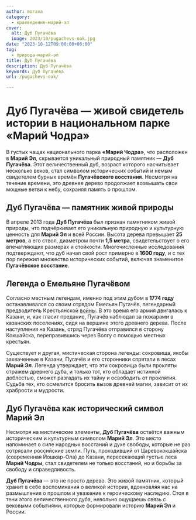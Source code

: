 ```yaml
---
author: morava
category:
  - краеведение-марий-эл
cover:
  alt: Дуб Пугачёва
  image: 2023/10/pugachevs-oak.jpg
date: "2023-10-12T09:00:00+00:00"
tag:
  - природа-марий-эл
title: Дуб Пугачёва
description: Дуб Пугачёва
keywords: Дуб Пугачёва
url: /pugachevs-oak/

---
```

# Дуб Пугачёва — живой свидетель истории в национальном парке «Марий Чодра»

В густых чащах национального парка **«Марий Чодра»**, что расположен в **Марий Эл**, скрывается уникальный природный памятник — **Дуб Пугачёва**. Этот величественный дуб, возраст которого насчитывает несколько веков, стал символом исторических событий и немым свидетелем бурных времён **Пугачёвского восстания**. Несмотря на течение времени, это древнее дерево продолжает возвышать свои мощные ветви к небу, сохраняя память о прошлом.

## Дуб Пугачёва — памятник живой природы

В апреле 2013 года **Дуб Пугачёва** был признан памятником живой природы, что подчёркивает его уникальную природную и культурную ценность для **Марий Эл** и всей России. Высота дерева превышает **25 метров**, а его ствол, диаметром почти **1,5 метра**, свидетельствует о его впечатляющих размерах и стойкости. Многочисленные исследования подтверждают, что дуб начал свой рост примерно в **1600 году**, и с тех пор пережил множество исторических событий, включая знаменитое **Пугачёвское восстание**.

## Легенда о Емельяне Пугачёвом

Согласно местным легендам, именно под этим дубом в **1774 году** останавливался со своим отрядом Емельян Пугачёв, легендарный предводитель Крестьянской [войны](/cheremisskie-vojny/). В это время его армия двигалась к Казани, и, как гласит предание, Пугачёв наблюдал за пожарами в казанских поселениях, сидя на вершине этого древнего дерева. После наступления на Казань, отряд Пугачёва отправился в сторону Кокшайска, переправившись через Волгу с помощью местных крестьян.

Существует и другая, мистическая сторона легенды: сокровища, якобы захваченные в Казани, Пугачёв и его сторонники спрятали в лесах **Марий Эл**. Легенда утверждает, что эти сокровища были прокляты стражем древнего дуба, и только тот, кто обладает истинной доблестью, сможет разгадать их тайну и освободить от проклятия. Судьба тех, кто осмелится бросить вызов древней магии, зависит от их храбрости и мудрости.

## Дуб Пугачёва как исторический символ Марий Эл

Несмотря на мистические элементы, **Дуб Пугачёва** остаётся важным историческим и культурным символом **Марий Эл**. Это место напоминает о силе народных восстаний и духе свободы, которые не раз сотрясали российские земли. Путь, проходивший от Царевококшайска (современная Йошкар-Ола) до Казани, пересекающий густые леса **Марий Чодры**, стал свидетелем не только восстаний, но и борьбы за свободу и справедливость.

**Дуб Пугачёва** — это не просто дерево. Это живой памятник, который хранит в себе воспоминания о великой истории, вдохновляя нас на размышления о прошлом и уважение к героическому наследию. Стоя в тени этого величественного дуба, невольно ощущаешь связь с вековыми событиями, которые формировали историю **Марий Эл** и России.
